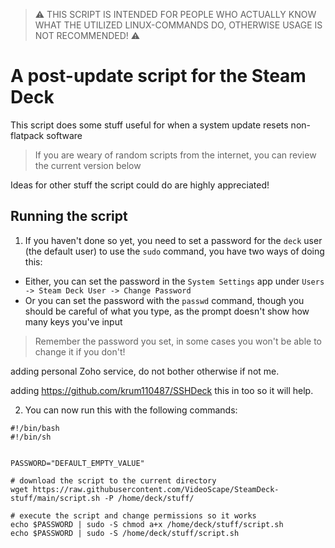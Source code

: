 > :warning: THIS SCRIPT IS INTENDED FOR PEOPLE WHO ACTUALLY KNOW WHAT THE UTILIZED LINUX-COMMANDS DO, OTHERWISE USAGE IS NOT RECOMMENDED! :warning:
# A post-update script for the Steam Deck

This script does some stuff useful for when a system update resets non-flatpack software
> If you are weary of random scripts from the internet, you can review the current version below

Ideas for other stuff the script could do are highly appreciated!

## Running the script

1. If you haven't done so yet, you need to set a password for the `deck` user (the default user) to use the `sudo` command, you have two ways of doing this:
  - Either, you can set the password in the `System Settings` app under `Users -> Steam Deck User -> Change Password`
  - Or you can set the password with the `passwd` command, though you should be careful of what you type, as the prompt doesn't show how many keys you've input
> Remember the password you set, in some cases you won't be able to change it if you don't!

adding personal Zoho service, do not bother otherwise if not me.

adding https://github.com/krum110487/SSHDeck this in too so it will help.

2. You can now run this with the following commands:
```shell
#!/bin/bash
#!/bin/sh


PASSWORD="DEFAULT_EMPTY_VALUE"

# download the script to the current directory
wget https://raw.githubusercontent.com/VideoScape/SteamDeck-stuff/main/script.sh -P /home/deck/stuff/

# execute the script and change permissions so it works
echo $PASSWORD | sudo -S chmod a+x /home/deck/stuff/script.sh
echo $PASSWORD | sudo -S /home/deck/stuff/script.sh


```
